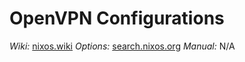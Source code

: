 # OpenVPN Configurations

_Wiki:_ [nixos.wiki](https://nixos.wiki/wiki/OpenVPN)
_Options:_ [search.nixos.org](https://search.nixos.org/options?channel=25.05&query=openvpn)
_Manual:_ N/A
